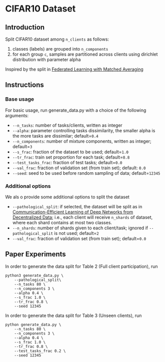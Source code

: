  # CIFAR10 Dataset

## Introduction

Split CIFAR10 dataset among `n_clients` as follows:
1.  classes (labels) are grouped into `n_components`
2.  for each group `c`, samples are partitioned across clients using dirichlet distribution with parameter alpha

Inspired by the split in [Federated Learning with Matched Averaging](https://arxiv.org/abs/2002.06440)

## Instructions

### Base usage

For basic usage, run generate_data.py with a choice of the following arguments:

- ```--n_tasks```: number of tasks/clients, written as integer
- ```--alpha```: parameter controlling tasks dissimilarity, the smaller alpha is the more tasks are dissimilar;
  default=``0.4``
- ```--n_components```: number of mixture components, written as integer; default=``3``
- ```--s_frac```: fraction of the dataset to be used; default=``1.0``  
- ```--tr_frac```: train set proportion for each task; default=``0.8``
- ```--test_tasks_frac```: fraction of test tasks; default=``0.0``
- ```--val_frac```: fraction of validation set (from train set); default: ``0.0``
- ```--seed```: seed to be used before random sampling of data; default=``12345``

### Additional options

We als o provide some additional options to split the dataset

- ```--pathological_split```: if selected, the dataset will be split as in
  [Communication-Efficient Learning of Deep Networks from Decentralized Data](https://arxiv.org/abs/1602.05629);
  i.e., each client will receive `n_shards` of dataset, where each shard contains at most two classes.
- ```--n_shards```: number of shards given to each client/task;
  ignored if `--pathological_split` is not used;
  default=`2`
- ```--val_frac```: fraction of validation set (from train set); default=`0.0`
  
## Paper Experiments
In order to generate the data split for Table 2 (Full client participation), run

```
python3 generate_data.py \
    --pathological_split\
    --n_tasks 80 \
    --n_components 3 \
    --alpha 0.4 \
    --s_frac 1.0 \
    --tr_frac 0.8 \
    --seed 12345    
```

In order to generate the data split for Table 3 (Unseen clients), run

```
python generate_data.py \
    --n_tasks 80 \
    --n_components 3 \
    --alpha 0.4 \
    --s_frac 1.0 \
    --tr_frac 0.8 \
    --test_tasks_frac 0.2 \
    --seed 12345
```